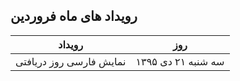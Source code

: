 
رویداد های ماه فروردین
-----------------


|رویداد|روز|
| -------| :------: |
|نمایش فارسی روز دریافتی|سه شنبه ۲۱ دی ۱۳۹۵|
